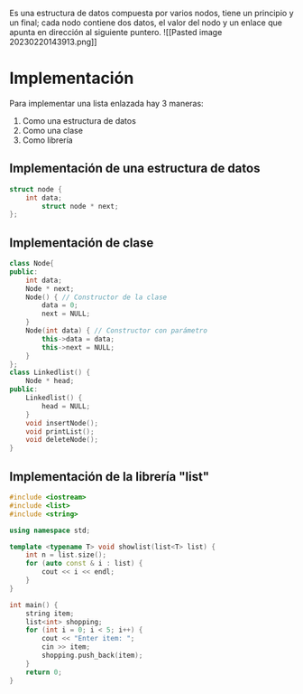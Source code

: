 Es una estructura de datos compuesta por varios nodos, tiene un principio y un final; cada nodo contiene dos datos, el valor del nodo y un enlace que apunta en dirección al siguiente puntero.
![[Pasted image 20230220143913.png]]
# Implementación
Para implementar una lista enlazada hay 3 maneras:
1. Como una estructura de datos
2. Como una clase
3. Como librería
## Implementación de una estructura de datos
``` c++
struct node {
	int data;
		struct node * next;
};
```
## Implementación de clase
``` c++
class Node{
public:
	int data;
	Node * next;
	Node() { // Constructor de la clase
		data = 0;
		next = NULL;
	}
	Node(int data) { // Constructor con parámetro
		this->data = data;
		this->next = NULL;
	}
};
class Linkedlist() {
	Node * head;
public:
	Linkedlist() {
		head = NULL;
	}
	void insertNode();
	void printList();
	void deleteNode();
}
```
## Implementación de la librería "list"
``` c++
#include <iostream>
#include <list>
#include <string>

using namespace std;

template <typename T> void showlist(list<T> list) {
	int n = list.size();
	for (auto const & i : list) {
		cout << i << endl;
	}
}

int main() {
	string item;
	list<int> shopping;
	for (int i = 0; i < 5; i++) {
        cout << "Enter item: ";
		cin >> item;
		shopping.push_back(item);
	}
	return 0;
}
```